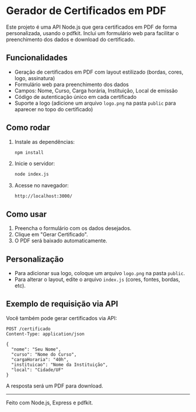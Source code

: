 # Gerador de Certificados em PDF

Este projeto é uma API Node.js que gera certificados em PDF de forma personalizada, usando o pdfkit. Inclui um formulário web para facilitar o preenchimento dos dados e download do certificado.

## Funcionalidades
- Geração de certificados em PDF com layout estilizado (bordas, cores, logo, assinatura)
- Formulário web para preenchimento dos dados
- Campos: Nome, Curso, Carga horária, Instituição, Local de emissão
- Código de autenticação único em cada certificado
- Suporte a logo (adicione um arquivo `logo.png` na pasta `public` para aparecer no topo do certificado)

## Como rodar

1. Instale as dependências:
   ```bash
   npm install
   ```
2. Inicie o servidor:
   ```bash
   node index.js
   ```
3. Acesse no navegador:
   ```
   http://localhost:3000/
   ```

## Como usar

1. Preencha o formulário com os dados desejados.
2. Clique em "Gerar Certificado".
3. O PDF será baixado automaticamente.

## Personalização
- Para adicionar sua logo, coloque um arquivo `logo.png` na pasta `public`.
- Para alterar o layout, edite o arquivo `index.js` (cores, fontes, bordas, etc).

## Exemplo de requisição via API

Você também pode gerar certificados via API:

```
POST /certificado
Content-Type: application/json

{
  "nome": "Seu Nome",
  "curso": "Nome do Curso",
  "cargaHoraria": "40h",
  "instituicao": "Nome da Instituição",
  "local": "Cidade/UF"
}
```

A resposta será um PDF para download.

---

Feito com Node.js, Express e pdfkit. 